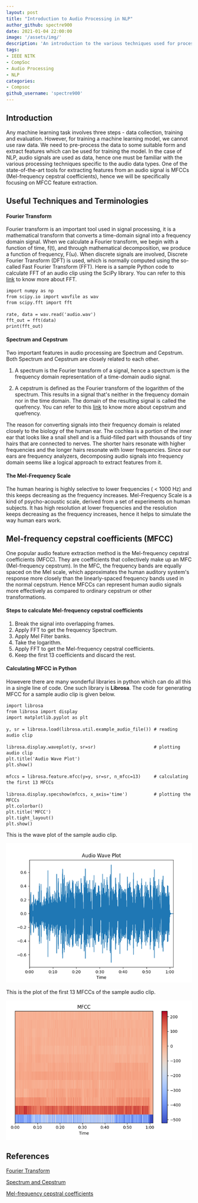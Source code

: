 ```yaml
---
layout: post
title: "Introduction to Audio Processing in NLP"
author_github: spectre900
date: 2021-01-04 22:00:00
image: '/assets/img/'
description: 'An introduction to the various techniques used for processing audio in NLP.'
tags:
- IEEE NITK
- CompSoc
- Audio Processing
- NLP
categories:
- Compsoc
github_username: 'spectre900'
---
```



## Introduction

Any machine learning task involves three steps - data collection, training and evaluation. However, for training a machine learning model, we cannot use raw data. We need to pre-process the data to some suitable form and extract features which can be used for training the model. In the case of NLP, audio signals are used as data, hence one must be familiar with the various processing techniques specific to the audio data types. One of the state-of-the-art tools for extracting features from an audio signal is MFCCs (Mel-frequency cepstral coefficients), hence we will be specifically focusing on MFCC feature extraction.


## Useful Techniques and Terminologies


#### Fourier Transform

Fourier transform is an important tool used in signal processing, it is a mathematical transform that converts a time-domain signal into a frequency domain signal. When we calculate a Fourier transform, we begin with a function of time, f(t), and through mathematical decomposition, we produce a function of frequency, F(&omega;). When discrete signals are involved, Discrete Fourier Transform (DFT) is used, which is normally computed using the so-called Fast Fourier Transform (FFT). Here is a sample Python code to calculate FFT of an audio clip using the SciPy library. You can refer to this [link](https://en.wikipedia.org/wiki/Fast_Fourier_transform) to know more about FFT.

```
import numpy as np
from scipy.io import wavfile as wav
from scipy.fft import fft

rate, data = wav.read('audio.wav')
fft_out = fft(data)
print(fft_out)
```

#### Spectrum and Cepstrum

Two important features in audio processing are Spectrum and Cepstrum. Both Spectrum and Cepstrum are closely related to each other.

1. A spectrum is the Fourier transform of a signal, hence a spectrum is the frequency domain representation of a time-domain audio signal.

2. A cepstrum is defined as the Fourier transform of the logarithm of the spectrum. This results in a signal that's neither in the frequency domain nor in the time domain. The domain of the resulting signal is called the quefrency. You can refer to this [link](https://en.wikipedia.org/wiki/Cepstrum) to know more about cepstrum and quefrency.

The reason for converting signals into their frequency domain is related closely to the biology of the human ear. The cochlea is a portion of the inner ear that looks like a snail shell and is a fluid-filled part with thousands of tiny hairs that are connected to nerves. The shorter hairs resonate with higher frequencies and the longer hairs resonate with lower frequencies. Since our ears are frequency analyzers, decomposing audio signals into frequency domain seems like a logical approach to extract features from it.


#### The Mel-Frequency Scale

The human hearing is highly selective to lower frequencies ( < 1000 Hz) and this keeps decreasing as the frequency increases. Mel-Frequency Scale is a kind of psycho-acoustic scale, derived from a set of experiments on human subjects. It has high resolution at lower frequencies and the resolution keeps decreasing as the frequency increases, hence it helps to simulate the way human ears work.

## Mel-frequency cepstral coefficients (MFCC)

One popular audio feature extraction method is the Mel-frequency cepstral coefficients (MFCC). They are coefficients that collectively make up an MFC (Mel-frequency cepstrum). In the MFC, the frequency bands are equally spaced on the Mel scale, which approximates the human auditory system's response more closely than the linearly-spaced frequency bands used in the normal cepstrum. Hence MFCCs can represent human audio signals more effectively as compared to ordinary cepstrum or other transformations.


#### Steps to calculate Mel-frequency cepstral coefficients

1. Break the signal into overlapping frames.
2. Apply FFT to get the frequency Spectrum.
3. Apply Mel Filter banks.
4. Take the logarithm.
5. Apply FFT to get the Mel-frequency cepstral coefficients.
6. Keep the first 13 coefficients and discard the rest.


#### Calculating MFCC in Python

Howevere there are many wonderful libraries in python which can do all this in a single line of code. One such library is **Librosa**. The code for generating MFCC for a sample audio clip is given below.

```
import librosa
from librosa import display
import matplotlib.pyplot as plt

y, sr = librosa.load(librosa.util.example_audio_file()) # reading audio clip

librosa.display.waveplot(y, sr=sr)                      # plotting audio clip
plt.title('Audio Wave Plot')
plt.show()

mfccs = librosa.feature.mfcc(y=y, sr=sr, n_mfcc=13)     # calculating the first 13 MFCCs

librosa.display.specshow(mfccs, x_axis='time')          # plotting the MFCCs
plt.colorbar()
plt.title('MFCC')
plt.tight_layout()
plt.show()
```

This is the wave plot of the sample audio clip.

![Wave Plot of Sample Audio Clip](/blog/assets/img/Audio-Processing-NLP/wave.png)

This is the plot of the first 13 MFCCs of the sample audio clip.

![MFCC Plot of Sample Audio Clip](/blog/assets/img/Audio-Processing-NLP/mfcc.png)

## References

[Fourier Transform](https://en.wikipedia.org/wiki/Fourier_transform)

[Spectrum and Cepstrum](https://agilescientific.com/blog/2012/3/23/the-spectrum-of-the-spectrum.html)

[Mel-frequency cepstral coefficients](https://en.wikipedia.org/wiki/Mel-frequency_cepstrum)

